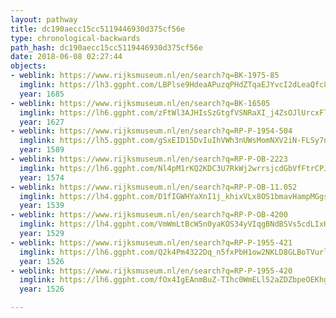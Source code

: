 ```yaml
---
layout: pathway
title: dc190aecc15cc5119446930d375cf56e
type: chronological-backwards
path_hash: dc190aecc15cc5119446930d375cf56e
date: 2018-06-08 02:27:44
objects:
- weblink: https://www.rijksmuseum.nl/en/search?q=BK-1975-85
  imglink: https://lh3.ggpht.com/LBPlse9HdeaAPuzqPHdZTqaEJYvcI2dLeaQfc8I1uo1I5poITQQHtFaIMbEVUkY8LDyWM-3jHQ7JCCtQA0A-AzUQ9v8=s200
  year: 1685
- weblink: https://www.rijksmuseum.nl/en/search?q=BK-16505
  imglink: https://lh6.ggpht.com/zFtWl3AJHIsSzGtgfVSNRaXI_j4ZsOJlUrcxFlnQiOKdZ8SIssbNRlk3_xv4iD_vzx4L1nUtTZVYCIsqaVBMCcUW8d4=s200
  year: 1627
- weblink: https://www.rijksmuseum.nl/en/search?q=RP-P-1954-504
  imglink: https://lh5.ggpht.com/gSxEID15DvIuIhVWh3nUWsMomNXV2iN-FLSy7nf7CU6nhKutixuMM6Cv-vehBSxOo9p3y63c-tnPY0VCrw4uNtBy_Tx7=s200
  year: 1589
- weblink: https://www.rijksmuseum.nl/en/search?q=RP-P-OB-2223
  imglink: https://lh6.ggpht.com/Nl4pM1rKQ2KDC3U7RkWj2wrrsjcdGbVfFtrCPJcZxqHMH7dYfUjs_XglTeYa7r9-hvQOmCHi_l9zAgM8xt0Cb_GiQLw=s200
  year: 1574
- weblink: https://www.rijksmuseum.nl/en/search?q=RP-P-OB-11.052
  imglink: https://lh4.ggpht.com/D1fIGWHYaXnI1j_khixVLx8OS1bmavHampMGgs6DCVjNtZRlgWHkWgnkHemNTSy1K45HWnJvNkgW_xQvYUQLmk9meUM=s200
  year: 1539
- weblink: https://www.rijksmuseum.nl/en/search?q=RP-P-OB-4200
  imglink: https://lh4.ggpht.com/VmWmLtBcW5n0yaKOS34yVIqgBNdBSVs5cdLIxHmMul__YVvcQiRgEyVhm6gwNxZz3xXlJgHPgRA8Red7JMU78-YO8Do=s200
  year: 1529
- weblink: https://www.rijksmuseum.nl/en/search?q=RP-P-1955-421
  imglink: https://lh6.ggpht.com/Q2k4Pm4322Dq_n5fxPbH1ow2NKLD8GLBoTVurlwcI_TgG_djB-qOaRS1iRYLt2Z6K9VFblF__f9YyoF2N220n_2H1l1Z=s200
  year: 1526
- weblink: https://www.rijksmuseum.nl/en/search?q=RP-P-1955-420
  imglink: https://lh6.ggpht.com/fOx4IgEAnmBuZ-TIhc0WmELl52aZDZbpeOEKhgU8NFmAbSsR6DeAMuxI54_gZsTvpnpOgy1nWPuchQjN3cAG3TlEhA=s200
  year: 1526

---
```

